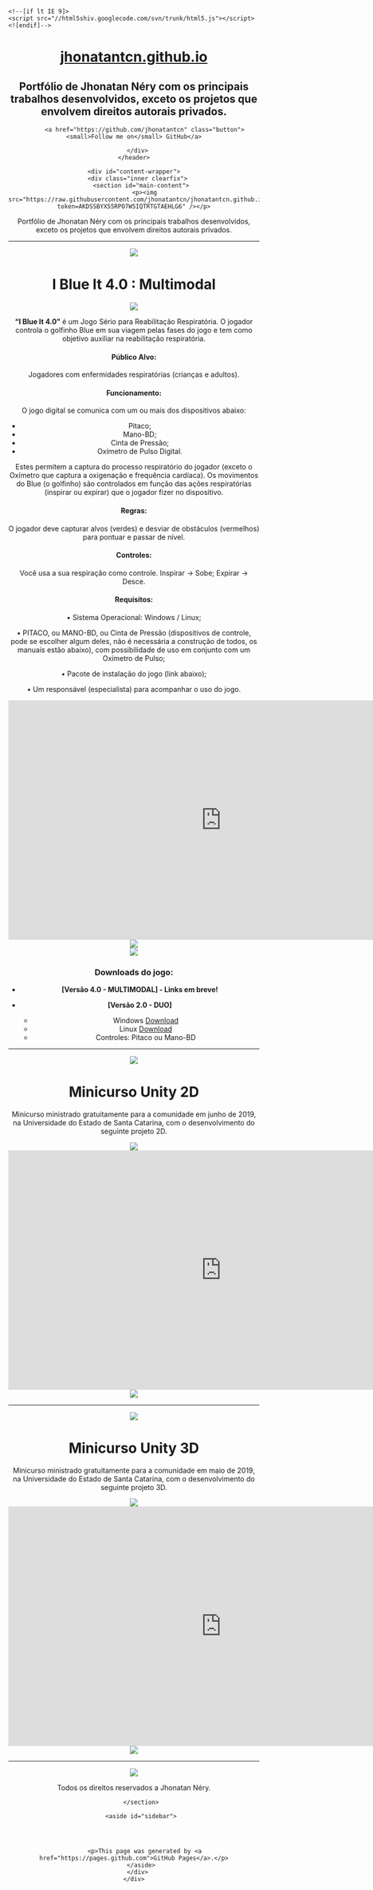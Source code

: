 <!DOCTYPE html>
<html lang="en-US">
  <head>
    <meta charset='utf-8'>
    <meta http-equiv="X-UA-Compatible" content="IE=edge">
    <meta name="viewport" content="width=device-width, initial-scale=1, maximum-scale=1">
    <link rel="stylesheet" href="/assets/css/style.css?v=55cf5355249a12700eb687c0ab67631a4221515a" media="screen" type="text/css">
    <link rel="stylesheet" href="/assets/css/print.css" media="print" type="text/css">

    <!--[if lt IE 9]>
    <script src="//html5shiv.googlecode.com/svn/trunk/html5.js"></script>
    <![endif]-->

<!-- Begin Jekyll SEO tag v2.7.1 -->
<title>Jhonatan Néry | Portfólio de Jhonatan Néry com os principais trabalhos desenvolvidos, exceto os projetos que envolvem direitos autorais privados.</title>
<meta name="generator" content="Jekyll v3.9.0" />
<meta property="og:title" content="jhonatantcn.github.io" />
<meta property="og:locale" content="en_US" />
<meta name="description" content="Portfólio de Jhonatan Néry com os principais trabalhos desenvolvidos, exceto os projetos que envolvem direitos autorais privados." />
<meta property="og:description" content="Portfólio de Jhonatan Néry com os principais trabalhos desenvolvidos, exceto os projetos que envolvem direitos autorais privados." />
<link rel="canonical" href="https://jhonatantcn.github.io/" />
<meta property="og:url" content="https://jhonatantcn.github.io/" />
<meta property="og:site_name" content="jhonatantcn.github.io" />
<meta name="twitter:card" content="summary" />
<meta property="twitter:title" content="jhonatantcn.github.io" />
<script type="application/ld+json">
{"url":"https://jhonatantcn.github.io/","@type":"WebSite","headline":"jhonatantcn.github.io","description":"Portfólio de Jhonatan Néry com os principais trabalhos desenvolvidos, exceto os projetos que envolvem direitos autorais privados.","name":"jhonatantcn.github.io","@context":"https://schema.org"}</script>
<!-- End Jekyll SEO tag -->

  </head>

  <body>
    <header>
      <div class="inner">
        <a href="https://jhonatantcn.github.io/">
          <h1>jhonatantcn.github.io</h1>
        </a>
        <h2>Portfólio de Jhonatan Néry com os principais trabalhos desenvolvidos, exceto os projetos que envolvem direitos autorais privados.</h2>
        
        
          <a href="https://github.com/jhonatantcn" class="button"><small>Follow me on</small> GitHub</a>
        
      </div>
    </header>

    <div id="content-wrapper">
      <div class="inner clearfix">
        <section id="main-content">
          <p><img src="https://raw.githubusercontent.com/jhonatantcn/jhonatantcn.github.io/main/Design/Logo.jpg?token=AKDSSBYX55RPO7W5IQTRTGTAEHLG6" /></p>

<p>Portfólio de Jhonatan Néry com os principais trabalhos desenvolvidos, exceto os projetos que envolvem direitos autorais privados.</p>

<hr />
<p><img src="https://raw.githubusercontent.com/jhonatantcn/jhonatantcn.github.io/main/Design/Separador.jpg?token=AKDSSB552FXVULTHEYU43MLAEHOUI" /></p>
<h1 id="i-blue-it-40--multimodal">I Blue It 4.0 : Multimodal</h1>

<center>
<img src="https://raw.githubusercontent.com/jhonatantcn/jhonatantcn.github.io/main/I%20Blue%20It%204.0/1.PNG?token=AKDSSB2ZS5YHC65OG3B74XLAEHO6S" />
</center>

<p><b>“I Blue It 4.0”</b> é um Jogo Sério para Reabilitação Respiratória. O jogador controla o golfinho Blue em sua viagem pelas fases do jogo e tem como objetivo auxiliar na reabilitação respiratória.</p>

<h4 id="público-alvo">Público Alvo:</h4>

<p>Jogadores com enfermidades respiratórias (crianças e adultos).</p>

<h4 id="funcionamento">Funcionamento:</h4>

<p>O jogo digital se comunica com um ou mais dos dispositivos abaixo:</p>

<ul>
  <li>Pitaco;</li>
  <li>Mano-BD;</li>
  <li>Cinta de Pressão;</li>
  <li>Oxímetro de Pulso Digital.</li>
</ul>

<p>Estes permitem a captura do processo respiratório do jogador (exceto o Oxímetro que captura a oxigenação e frequência cardíaca). Os movimentos do Blue (o golfinho) são controlados em função das ações respiratórias (inspirar ou expirar) que o jogador fizer no dispositivo.</p>

<h4 id="regras">Regras:</h4>

<p>O jogador deve capturar alvos (verdes) e desviar de obstáculos (vermelhos) para pontuar e passar de nível.</p>

<h4 id="controles">Controles:</h4>

<p>Você usa a sua respiração como controle. 
Inspirar -&gt; Sobe; 
Expirar -&gt; Desce.</p>

<h4 id="requisitos">Requisitos:</h4>

<p>• Sistema Operacional: Windows / Linux;</p>

<p>• PITACO, ou MANO-BD, ou Cinta de Pressão (dispositivos de controle, pode se escolher algum deles, não é necessária a construção de todos, os manuais estão abaixo), com possibilidade de uso em conjunto com um Oxímetro de Pulso;</p>

<p>• Pacote de instalação do jogo (link abaixo);</p>

<p>• Um responsável (especialista) para acompanhar o uso do jogo.</p>
<center>
<section id="video" class="video">
  <iframe width="853" height="480" src="https://www.youtube.com/embed/ywdSCqlUPME?showinfo=0" frameborder="0" allowfullscreen=""></iframe>
</section>
</center>

<center>
<img src="https://raw.githubusercontent.com/jhonatantcn/jhonatantcn.github.io/main/I%20Blue%20It%204.0/2.PNG?token=AKDSSB7N4TENFEVDVAH3APDAEHPBG" />
</center>

<center>
<img src="https://raw.githubusercontent.com/jhonatantcn/jhonatantcn.github.io/main/I%20Blue%20It%204.0/Pitaco_Mano.jpg?token=AKDSSB4FD3RSSBHLYG7RYBTAEHPEO" />
</center>

<h3 id="downloads-do-jogo">Downloads do jogo:</h3>

<ul>
  <li>
    <p><b>[Versão 4.0 - MULTIMODAL]  - Links em breve!</b></p>
  </li>
  <li>
    <p><b>[Versão 2.0 - DUO] </b></p>
    <ul>
      <li>Windows <a href="https://drive.google.com/uc?export=download&amp;id=1MAhLxF3t0rSUKxcubV1fMw9zinzY-z2Q">Download</a></li>
      <li>Linux <a href="https://drive.google.com/uc?export=download&amp;id=1nJZvCeM6dzT80JGBltkeQ2m-PVZk1fK7">Download</a></li>
      <li>Controles: Pitaco ou Mano-BD</li>
    </ul>
  </li>
</ul>

<hr />
<p><img src="https://raw.githubusercontent.com/jhonatantcn/jhonatantcn.github.io/main/Design/Separador.jpg?token=AKDSSB552FXVULTHEYU43MLAEHOUI" /></p>

<h1 id="minicurso-unity-2d">Minicurso Unity 2D</h1>
<p>Minicurso ministrado gratuitamente para a comunidade em junho de 2019, na Universidade do Estado de Santa Catarina, com o desenvolvimento do seguinte projeto 2D.</p>

<center>
<img src="https://raw.githubusercontent.com/jhonatantcn/jhonatantcn.github.io/main/Projeto%202D%20Minicurso/2DCapa.JPG?token=AKDSSB2XL3GPZITUPTJ7XVLAEHQCW" />
</center>

<center>
<section id="video" class="video">
  <iframe width="853" height="480" src="https://www.youtube.com/embed/INe25IKo6bc?showinfo=0" frameborder="0" allowfullscreen=""></iframe>
</section>
</center>

<center>
<img src="https://raw.githubusercontent.com/jhonatantcn/jhonatantcn.github.io/main/Projeto%202D%20Minicurso/2D.png?token=AKDSSBYQMOUK2ZK66GDBEZDAEHP6I" />
</center>

<hr />
<p><img src="https://raw.githubusercontent.com/jhonatantcn/jhonatantcn.github.io/main/Design/Separador.jpg?token=AKDSSB552FXVULTHEYU43MLAEHOUI" /></p>

<h1 id="minicurso-unity-3d">Minicurso Unity 3D</h1>
<p>Minicurso ministrado gratuitamente para a comunidade em maio de 2019, na Universidade do Estado de Santa Catarina, com o desenvolvimento do seguinte projeto 3D.</p>

<center>
<img src="https://raw.githubusercontent.com/jhonatantcn/jhonatantcn.github.io/main/Projeto%203D%20Minicurso/3DCapa.png?token=AKDSSB3X7WNDRSBXYZ3ZCW3AEHQFQ" />
</center>

<center>
<section id="video" class="video">
  <iframe width="853" height="480" src="https://www.youtube.com/embed/0Io-3Kh73TI?showinfo=0" frameborder="0" allowfullscreen=""></iframe>
</section>
</center>

<center>
<img src="https://raw.githubusercontent.com/jhonatantcn/jhonatantcn.github.io/main/Projeto%203D%20Minicurso/3D.png?token=AKDSSB6CCJNZZOTLCBUS5RLAEHQHC" />
</center>
<hr />

<p><img src="https://raw.githubusercontent.com/jhonatantcn/jhonatantcn.github.io/main/Design/Separador.jpg?token=AKDSSB552FXVULTHEYU43MLAEHOUI" /></p>

<center>Todos os direitos reservados a Jhonatan Néry.</center>

<link rel="stylesheet" id="jhonatan-css" href="adic/css/jhonatan.css" type="text/css" media="all" />


        </section>

        <aside id="sidebar">
          

          

          <p>This page was generated by <a href="https://pages.github.com">GitHub Pages</a>.</p>
        </aside>
      </div>
    </div>

    
  </body>
</html>
